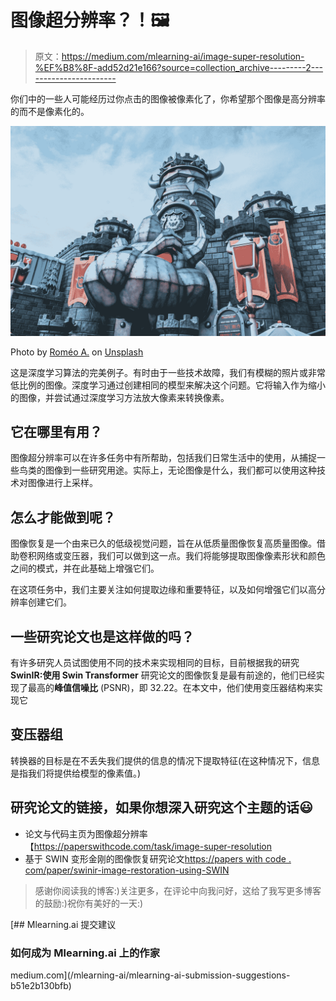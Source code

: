 # 图像超分辨率？！🖼️

> 原文：<https://medium.com/mlearning-ai/image-super-resolution-%EF%B8%8F-add52d21e166?source=collection_archive---------2----------------------->

你们中的一些人可能经历过你点击的图像被像素化了，你希望那个图像是高分辨率的而不是像素化的。

![](img/3e1b6cd4c571aae57c1c5deef0ebc975.png)

Photo by [Roméo A.](https://unsplash.com/@gronemo?utm_source=medium&utm_medium=referral) on [Unsplash](https://unsplash.com?utm_source=medium&utm_medium=referral)

这是深度学习算法的完美例子。有时由于一些技术故障，我们有模糊的照片或非常低比例的图像。深度学习通过创建相同的模型来解决这个问题。它将输入作为缩小的图像，并尝试通过深度学习方法放大像素来转换像素。

## 它在哪里有用？

图像超分辨率可以在许多任务中有所帮助，包括我们日常生活中的使用，从捕捉一些鸟类的图像到一些研究用途。实际上，无论图像是什么，我们都可以使用这种技术对图像进行上采样。

## 怎么才能做到呢？

图像恢复是一个由来已久的低级视觉问题，旨在从低质量图像恢复高质量图像。借助卷积网络或变压器，我们可以做到这一点。我们将能够提取图像像素形状和颜色之间的模式，并在此基础上增强它们。

在这项任务中，我们主要关注如何提取边缘和重要特征，以及如何增强它们以高分辨率创建它们。

## 一些研究论文也是这样做的吗？

有许多研究人员试图使用不同的技术来实现相同的目标，目前根据我的研究 **SwinIR:使用 Swin Transformer** 研究论文的图像恢复是最有前途的，他们已经实现了最高的**峰值信噪比** (PSNR)，即 32.22。在本文中，他们使用变压器结构来实现它

## 变压器组

转换器的目标是在不丢失我们提供的信息的情况下提取特征(在这种情况下，信息是指我们将提供给模型的像素值。)

## 研究论文的链接，如果你想深入研究这个主题的话😃

*   论文与代码主页为图像超分辨率【https://paperswithcode.com/task/image-super-resolution 
*   基于 SWIN 变形金刚的图像恢复研究论文[https://papers with code . com/paper/swinir-image-restoration-using-SWIN](https://paperswithcode.com/paper/swinir-image-restoration-using-swin)

> 感谢你阅读我的博客:)关注更多，在评论中向我问好，这给了我写更多博客的鼓励:)祝你有美好的一天:)

[](/mlearning-ai/mlearning-ai-submission-suggestions-b51e2b130bfb) [## Mlearning.ai 提交建议

### 如何成为 Mlearning.ai 上的作家

medium.com](/mlearning-ai/mlearning-ai-submission-suggestions-b51e2b130bfb)